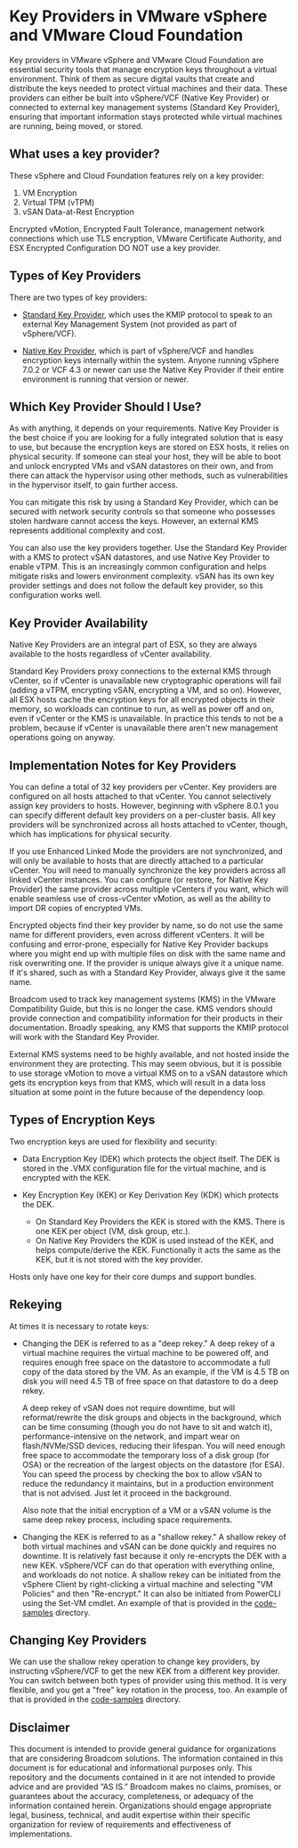 # Key Providers in VMware vSphere and VMware Cloud Foundation

Key providers in VMware vSphere and VMware Cloud Foundation are essential security tools that manage encryption keys throughout a virtual environment. Think of them as secure digital vaults that create and distribute the keys needed to protect virtual machines and their data. These providers can either be built into vSphere/VCF (Native Key Provider) or connected to external key management systems (Standard Key Provider), ensuring that important information stays protected while virtual machines are running, being moved, or stored.

## What uses a key provider?

These vSphere and Cloud Foundation features rely on a key provider:

1. VM Encryption
2. Virtual TPM (vTPM)
3. vSAN Data-at-Rest Encryption

Encrypted vMotion, Encrypted Fault Tolerance, management network connections which use TLS encryption, VMware Certificate Authority, and ESX Encrypted Configuration DO NOT use a key provider.

## Types of Key Providers

There are two types of key providers:

- [Standard Key Provider](https://github.com/vmware/vcf-security-and-compliance-guidelines/tree/main/features-capabilities/encryption/key-providers/standard-key-provider), which uses the KMIP protocol to speak to an external Key Management System (not provided as part of vSphere/VCF).

- [Native Key Provider](https://github.com/vmware/vcf-security-and-compliance-guidelines/tree/main/features-capabilities/encryption/key-providers/native-key-provider), which is part of vSphere/VCF and handles encryption keys internally within the system. Anyone running vSphere 7.0.2 or VCF 4.3 or newer can use the Native Key Provider if their entire environment is running that version or newer.

## Which Key Provider Should I Use?

As with anything, it depends on your requirements. Native Key Provider is the best choice if you are looking for a fully integrated solution that is easy to use, but because the encryption keys are stored on ESX hosts, it relies on physical security. If someone can steal your host, they will be able to boot and unlock encrypted VMs and vSAN datastores on their own, and from there can attack the hypervisor using other methods, such as vulnerabilities in the hypervisor itself, to gain further access.

You can mitigate this risk by using a Standard Key Provider, which can be secured with network security controls so that someone who possesses stolen hardware cannot access the keys. However, an external KMS represents additional complexity and cost.

You can also use the key providers together. Use the Standard Key Provider with a KMS to protect vSAN datastores, and use Native Key Provider to enable vTPM. This is an increasingly common configuration and helps mitigate risks and lowers environment complexity. vSAN has its own key provider settings and does not follow the default key provider, so this configuration works well.

## Key Provider Availability

Native Key Providers are an integral part of ESX, so they are always available to the hosts regardless of vCenter availability.

Standard Key Providers proxy connections to the external KMS through vCenter, so if vCenter is unavailable new cryptographic operations will fail (adding a vTPM, encrypting vSAN, encrypting a VM, and so on). However, all ESX hosts cache the encryption keys for all encrypted objects in their memory, so workloads can continue to run, as well as power off and on, even if vCenter or the KMS is unavailable. In practice this tends to not be a problem, because if vCenter is unavailable there aren't new management operations going on anyway.

## Implementation Notes for Key Providers

You can define a total of 32 key providers per vCenter. Key providers are configured on all hosts attached to that vCenter. You cannot selectively assign key providers to hosts. However, beginning with vSphere 8.0.1 you can specify different default key providers on a per-cluster basis. All key providers will be synchronized across all hosts attached to vCenter, though, which has implications for physical security.

If you use Enhanced Linked Mode the providers are not synchronized, and will only be available to hosts that are directly attached to a particular vCenter. You will need to manually synchronize the key providers across all linked vCenter instances. You can configure (or restore, for Native Key Provider) the same provider across multiple vCenters if you want, which will enable seamless use of cross-vCenter vMotion, as well as the ability to import DR copies of encrypted VMs.

Encrypted objects find their key provider by name, so do not use the same name for different providers, even across different vCenters. It will be confusing and error-prone, especially for Native Key Provider backups where you might end up with multiple files on disk with the same name and risk overwriting one. If the provider is unique always give it a unique name. If it's shared, such as with a Standard Key Provider, always give it the same name.

Broadcom used to track key management systems (KMS) in the VMware Compatibility Guide, but this is no longer the case. KMS vendors should provide connection and compatibility information for their products in their documentation. Broadly speaking, any KMS that supports the KMIP protocol will work with the Standard Key Provider.

External KMS systems need to be highly available, and not hosted inside the environment they are protecting. This may seem obvious, but it is possible to use storage vMotion to move a virtual KMS on to a vSAN datastore which gets its encryption keys from that KMS, which will result in a data loss situation at some point in the future because of the dependency loop.

## Types of Encryption Keys

Two encryption keys are used for flexibility and security:

- Data Encryption Key (DEK) which protects the object itself. The DEK is stored in the .VMX configuration file for the virtual machine, and is encrypted with the KEK.

- Key Encryption Key (KEK) or Key Derivation Key (KDK) which protects the DEK.
  - On Standard Key Providers the KEK is stored with the KMS. There is one KEK per object (VM, disk group, etc.).
  - On Native Key Providers the KDK is used instead of the KEK, and helps compute/derive the KEK. Functionally it acts the same as the KEK, but it is not stored with the key provider.

Hosts only have one key for their core dumps and support bundles.

## Rekeying

At times it is necessary to rotate keys:

- Changing the DEK is referred to as a "deep rekey." A deep rekey of a virtual machine requires the virtual machine to be powered off, and requires enough free space on the datastore to accommodate a full   copy of the data stored by the VM. As an example, if the VM is 4.5 TB on disk you will need 4.5 TB of free space on that datastore to do a deep rekey.

  A deep rekey of vSAN does not require downtime, but will reformat/rewrite the disk groups and objects in the background, which can be time consuming (though you do not have to sit and watch it), performance-intensive on the network, and impart wear on flash/NVMe/SSD devices, reducing their lifespan.  You will need enough free space to accommodate the temporary loss of a disk group (for OSA) or the recreation of the largest objects on the datastore (for ESA). You can speed the process by checking the box to allow vSAN to reduce the redundancy it maintains, but in a production environment that is
  not advised. Just let it proceed in the background.

  Also note that the initial encryption of a VM or a vSAN volume is the same deep rekey process, including space requirements.

- Changing the KEK is referred to as a "shallow rekey." A shallow rekey of both virtual machines and vSAN can be done quickly and requires no downtime. It is relatively fast because it only re-encrypts the DEK with a new KEK. vSphere/VCF can do that operation with everything online, and workloads do not notice. A shallow rekey can be initiated from the vSphere Client by right-clicking a virtual machine and selecting "VM Policies" and then "Re-encrypt." It can also be initiated from PowerCLI using the Set-VM cmdlet. An example of that is provided in the [code-samples](https://github.com/vmware/vcf-security-and-compliance-guidelines/tree/main/features-capabilities/encryption/code-samples) directory.

## Changing Key Providers

We can use the shallow rekey operation to change key providers, by instructing vSphere/VCF to get the new KEK from a different key provider. You can switch between both types of provider using this method. It is very flexible, and you get a "free" key rotation in the process, too. An example of that is provided in the [code-samples](https://github.com/vmware/vcf-security-and-compliance-guidelines/tree/main/features-capabilities/encryption/code-samples) directory.

## Disclaimer

This document is intended to provide general guidance for organizations that are considering Broadcom solutions. The information contained in this document is for educational and informational purposes only. This  repository and the documents contained in it are not intended to provide advice and are provided “AS IS.” Broadcom makes no claims, promises, or guarantees about the accuracy, completeness, or adequacy of the information contained herein. Organizations should engage appropriate legal, business, technical, and audit expertise within their specific organization for review of requirements and effectiveness of implementations.